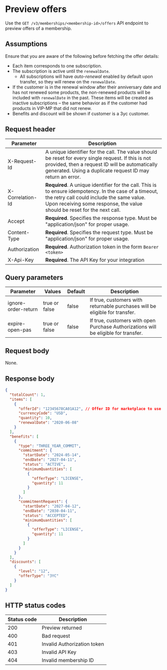# Preview offers

Use the `GET /v3/memberships/<membership-id>/offers` API endpoint to preview offers of a membership.

## Assumptions

Ensure that you are aware of the following before fetching the offer details:

- Each item corresponds to one subscription.
- The subscription is active until the `renewalDate`.
  - All subscriptions will have _auto-renewal_ enabled by default upon transfer, so they will renew on the `renewalDate`.
- If the customer is in the renewal window after their anniversary date and has not renewed some products, the non-renewed products will be included with `renewalDate` in the past. These items will be created as inactive subscriptions – the same behavior as if the customer had products in VIP-MP that did not renew.
- Benefits and discount will be shown if customer is a 3yc customer.

## Request header

| Parameter        | Description                                                                                                                                                                                                                      |
|------------------|----------------------------------------------------------------------------------------------------------------------------------------------------------------------------------------------------------------------------------|
| X-Request-Id     | A unique identifier for the call. The value should be reset for every single request. If this is not provided, then a request ID will be automatically generated. Using a duplicate request ID may return an error.              |
| X-Correlation-Id | **Required**. A unique identifier for the call. This is to ensure idempotency. In the case of a timeout, the retry call could include the same value. Upon receiving some response, the value should be reset for the next call. |
| Accept           | **Required**. Specifies the response type. Must be "application/json" for proper usage.                                                                                                                                          |
| Content-Type     | **Required**. Specifies the request type. Must be "application/json" for proper usage.                                                                                                                                           |
| Authorization    | **Required**. Authorization token in the form `Bearer <token>`                                                                                                                                                                   |
| X-Api-Key        | **Required**. The API Key for your integration                                                                                                                                                                                   |

## Query parameters

| Parameter           | Values        | Default | Description                                                                         |
| ------------------- | ------------- | ------- | ----------------------------------------------------------------------------------- |
| ignore-order-return | true or false | false   | If true, customers with returnable purchases will be eligible for transfer.         |
| expire-open-pas     | true or false | false   | If true, customers with open Purchase Authorizations will be eligible for transfer. |

## Request body

None.

## Response body

```json
{
  "totalCount": 1,
  "items": [
    {
      "offerId": "12345678CA01A12", // Offer ID for marketplace to use
      "currencyCode": "USD",
      "quantity": 10,
      "renewalDate": "2020-06-08"
    }
  ],
  "benefits": [
    {
      "type": "THREE_YEAR_COMMIT",
      "commitment": {
        "startDate": "2024-05-14",
        "endDate": "2027-04-11",
        "status": "ACTIVE",
        "minimumQuantities": [
          {
            "offerType": "LICENSE",
            "quantity": 11
          }
        ]
      },
      "commitmentRequest": {
        "startDate": "2027-04-12",
        "endDate": "2030-04-11",
        "status": "ACCEPTED",
        "minimumQuantities": [
          {
            "offerType": "LICENSE",
            "quantity": 11
          }
        ]
      }
    }
  ],
  "discounts": [
    {
      "level": "12",
      "offerType": "3YC"
    }
  ]
}
```

## HTTP status codes

| Status code | Description                 |
| ----------- | --------------------------- |
| 200         | Preview returned            |
| 400         | Bad request                 |
| 401         | Invalid Authorization token |
| 403         | Invalid API Key             |
| 404         | Invalid membership ID       |
